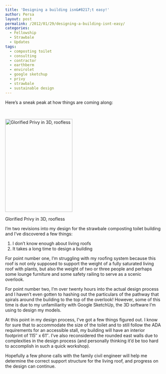 ```yaml
---
title: 'Designing a building isn&#8217;t easy!'
author: Persa
layout: post
permalink: /2012/01/29/designing-a-building-isnt-easy/
categories:
  - Fellowship
  - Strawbale
  - Updates
tags:
  - composting toilet
  - consulting
  - contractor
  - earthberm
  - envirolet
  - google sketchup
  - privy
  - strawbale
  - sustainable design
---
```

Here&#8217;s a sneak peak at how things are coming along:

&nbsp;

<div id="attachment_61" class="wp-caption alignleft" style="width: 227px">
  <a href="http://fourelementsdesign.com/wp-content/uploads/2012/01/toilet-stall.jpg" ><img class="size-medium wp-image-61" title="Glorified Privy in 3D, roofless" src="http://fourelementsdesign.com/wp-content/uploads/2012/01/toilet-stall-217x300.jpg" alt="Glorified Privy in 3D, roofless" width="217" height="300" /></a><p class="wp-caption-text">
    Glorified Privy in 3D, roofless
  </p>
</div>

I&#8217;m two revisions into my design for the strawbale composting toilet building and I&#8217;ve discovered a few things:

1.  I don&#8217;t know enough about living roofs
2.  It takes a long time to design a building

For point number one, I&#8217;m struggling with my roofing system because this roof is not only supposed to support the weight of a fully saturated living roof with plants, but also the weight of two or three people and perhaps some lounge furniture and some safety railing to serve as a scenic overlook.

For point number two, I&#8217;m over twenty hours into the actual design process and I haven&#8217;t even gotten to hashing out the particulars of the pathway that spirals around the building to the top of the overlook! However, some of this time is due to my unfamiliarity with Google SketchUp, the 3D software I&#8217;m using to design my models.

At this point in my design process, I&#8217;ve got a few things figured out. I know for sure that to accommodate the size of the toilet and to still follow the ADA requirements for an accessible stall, my building will have an interior footprint of 115&#8243; x 61&#8243;. I&#8217;ve also reconsidered the rounded east walls due to complexities in the design process (and personally thinking it&#8217;d be too hard to accomplish in such a quick workshop).

Hopefully a few phone calls with the family civil engineer will help me determine the correct support structure for the living roof, and progress on the design can continue.